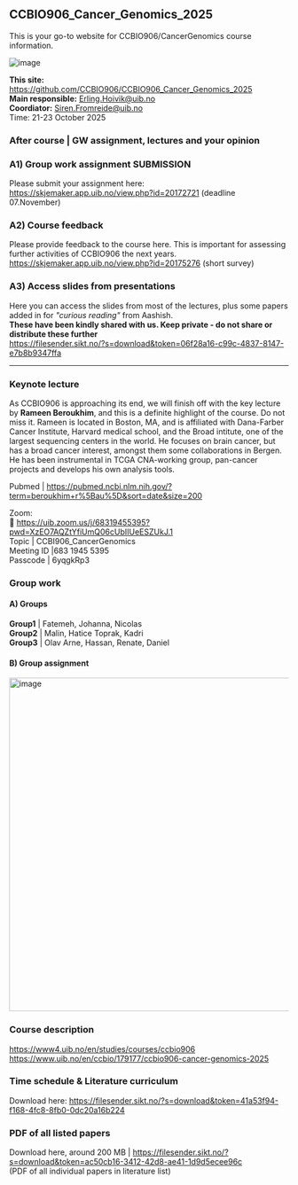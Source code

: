 ## CCBIO906_Cancer_Genomics_2025

This is your go-to website for CCBIO906/CancerGenomics course information. 
    
![image](https://github.com/CCBIO906/CCBIO906_CancerGenomics_2023/assets/147002279/74e24652-2f04-43ac-baa0-dc2616ccf58e)

**This site:** https://github.com/CCBIO906/CCBIO906_Cancer_Genomics_2025        
**Main responsible:** Erling.Hoivik@uib.no    
**Coordiator:** Siren.Fromreide@uib.no  
Time: 21-23 October 2025  

### After course | GW assignment, lectures and your opinion

### A1) Group work assignment SUBMISSION
Please submit your assignment here: https://skjemaker.app.uib.no/view.php?id=20172721 (deadline 07.November)   

### A2) Course feedback
Please provide feedback to the course here. This is important for assessing further activities of CCBIO906 the next years. 
https://skjemaker.app.uib.no/view.php?id=20175276 (short survey)  

### A3) Access slides from presentations
Here you can access the slides from most of the lectures, plus some papers added in for *"curious reading"* from Aashish.         
**These have been kindly shared with us. Keep private - do not share or distribute these further**     
https://filesender.sikt.no/?s=download&token=06f28a16-c99c-4837-8147-e7b8b9347ffa           

----------------------------------------------

### Keynote lecture     
As CCBIO906 is approaching its end, we will finish off with the key lecture by **Rameen Beroukhim**, and this is a definite highlight of the course. Do not miss it.
Rameen is located in Boston, MA, and is affiliated with Dana-Farber Cancer Institute, Harvard medical school, and the Broad intitute, one of the largest sequencing centers in the world. He focuses on brain cancer, but has a broad cancer interest, amongst them some collaborations in Bergen. He has been instrumental in TCGA CNA-working group, pan-cancer projects and develops his own analysis tools.        

Pubmed | https://pubmed.ncbi.nlm.nih.gov/?term=beroukhim+r%5Bau%5D&sort=date&size=200      

Zoom:  
📌 https://uib.zoom.us/j/68319455395?pwd=XzEO7AQZtYfiUmQ06cUbIIUeESZUkJ.1        
Topic | CCBI906_CancerGenomics        
Meeting ID |683 1945 5395     
Passcode | 6yqgkRp3   

### Group work
#### A) Groups
**Group1** | Fatemeh, Johanna, Nicolas          
**Group2** | Malin, Hatice Toprak, Kadri          
**Group3** | Olav Arne, Hassan, Renate, Daniel         

#### B) Group assignment     
<img width="1139" height="602" alt="image" src="https://github.com/user-attachments/assets/b0ce130b-1695-4cd0-a884-b9b4d4a6d71c" />

### Course description
https://www4.uib.no/en/studies/courses/ccbio906     
https://www.uib.no/en/ccbio/179177/ccbio906-cancer-genomics-2025      

### Time schedule & Literature curriculum 
Download here: https://filesender.sikt.no/?s=download&token=41a53f94-f168-4fc8-8fb0-0dc20a16b224            

### PDF of all listed papers
Download here, around 200 MB | https://filesender.sikt.no/?s=download&token=ac50cb16-3412-42d8-ae41-1d9d5ecee96c     
(PDF of all individual papers in literature list)     



   

